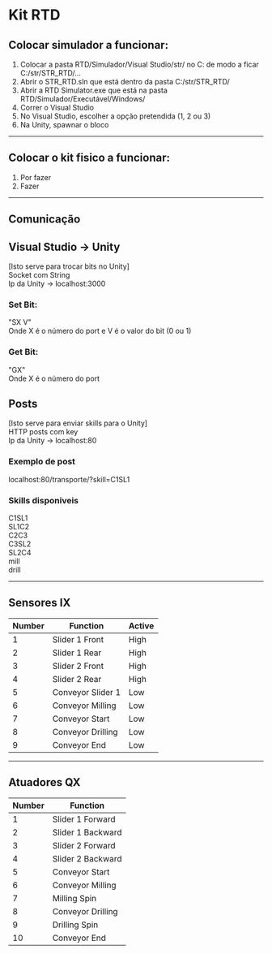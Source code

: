 # Kit RTD

## Colocar simulador a funcionar:
  1. Colocar a pasta RTD/Simulador/Visual Studio/str/ no C: de modo a ficar C:/str/STR_RTD/...
  2. Abrir o STR_RTD.sln que está dentro da pasta C:/str/STR_RTD/
  3. Abrir a RTD Simulator.exe que está na pasta RTD/Simulador/Executável/Windows/
  4. Correr o Visual Studio
  5. No Visual Studio, escolher a opção pretendida (1, 2 ou 3)
  6. Na Unity, spawnar o bloco
------------------------------------------------------------------------------------------
## Colocar o kit fisico a funcionar:
  1. Por fazer
  2. Fazer
------------------------------------------------------------------------------------------
## Comunicação

## Visual Studio -> Unity
[Isto serve para trocar bits no Unity] \
Socket com String \
Ip da Unity -> localhost:3000
### Set Bit:
"SX V" \
Onde X é o número do port e V é o valor do bit (0 ou 1) 
### Get Bit:
"GX" \
Onde X é o número do port

## Posts
[Isto serve para enviar skills para o Unity] \
HTTP posts com key \
Ip da Unity -> localhost:80

### Exemplo de post
localhost:80/transporte/?skill=C1SL1

### Skills disponiveis
C1SL1 \
SL1C2 \
C2C3 \
C3SL2 \
SL2C4 \
mill \
drill

------------------------------------------------------------------------------------------

## Sensores IX

| Number | Function          | Active |
|--------|-------------------|--------|
| 1      | Slider 1 Front    | High   |
| 2      | Slider 1 Rear     | High   |
| 3      | Slider 2 Front    | High   |
| 4      | Slider 2 Rear     | High   |
| 5      | Conveyor Slider 1 | Low    |
| 6      | Conveyor Milling  | Low    |
| 7      | Conveyor Start    | Low    |
| 8      | Conveyor Drilling | Low    |
| 9      | Conveyor End      | Low    |

------------------------------------------------------------------------------------------

## Atuadores QX

| Number | Function          |
|--------|-------------------|
| 1      | Slider 1 Forward  |
| 2      | Slider 1 Backward |
| 3      | Slider 2 Forward  |
| 4      | Slider 2 Backward |
| 5      | Conveyor Start    |
| 6      | Conveyor Milling  |
| 7      | Milling Spin      |
| 8      | Conveyor Drilling |
| 9      | Drilling Spin     |
| 10     | Conveyor End      |
